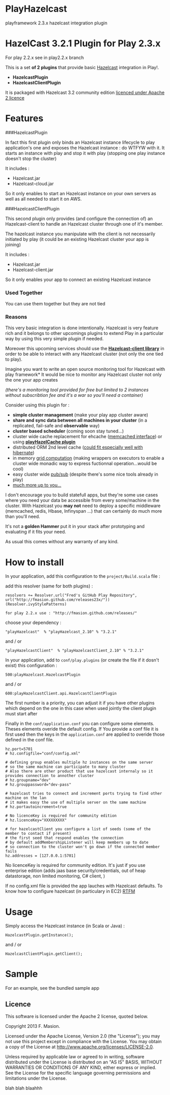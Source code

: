 PlayHazelcast
=============

playframework 2.3.x hazelcast integration plugin

# HazelCast 3.2.1 Plugin for Play 2.3.x

For play 2.2.x see in play2.2.x branch

This is a set **of 2 plugins** that provide basic [Hazelcast](http://http://www.hazelcast.com/)  integration in Play!.

* **HazelcastPlugin**
* **HazelcastClientPlugin**

It is packaged with Hazelcast 3.2 community edition [licenced under Apache 2 licence](http://www.hazelcast.com/downloads.jsp)


# Features

###HazelcastPlugin

In fact this first plugin only binds an Hazelcast instance lifecycle to play application's one and exposes the Hazelcast instance : do WTFYW with it.
It starts an instance with play and stop it with play (stopping one play instance doesn't stop the cluster)

It includes :

* Hazelcast.jar
* Hazelcast-cloud.jar

So it only enables to start an Hazelcast instance on your own servers as well as all needed to start it on AWS.

###HazelcastClientPlugin

This second plugin only provides (and configure the connection of) an Hazelcast-client to handle an Hazelcast cluster through one of it's member. 

The hazelcast instance you manipulate with the client is not necessarily initiated by play (it could be an existing Hazelcast cluster your app is joining)

It includes :

* Hazelcast.jar
* Hazelcast-client.jar

So it only enables your app to connect an existing Hazelcast instance

### Used Together

You can use them together but they are not tied

### Reasons

This very basic integration is done intentionally. Hazelcast is very feature rich and it belongs to other upcomings plugins to extend Play in a particular way by using this very simple plugin if needed.

Moreover this upcoming services should use the [**Hazelcast-client library**](http://mvnrepository.com/artifact/com.hazelcast/hazelcast-client/2.6.6) in order to be able to interact with any Hazelcast cluster (not only the one tied to play). 

Imagine you want to write an open source monitoring tool for Hazelcast with play framework* It would be nice to monitor any Hazelcast cluster not only the one your app creates 


   *(there's a monitoring tool provided for free but limited to 2 instances without subscribtion fee and it's a war so you'll need a container)*


Consider using this plugin for :

* **simple cluster management** (make your play app cluster aware)
* **share and sync data between all machines in your cluster** (in a replicated, fail-safe and **observable** way)
* **cluster based scheduler** (coming soon stay tuned...)
* cluster wide cache replacement for ehcache ([memcached interface](http://www.hazelcast.org/docs/latest/manual/html-single/hazelcast-documentation.html#memcache-client)) or using **[playHazelCache plugin](https://github.com/fmasion/playHazelCache)**
* distributed ORM 2nd level cache ([could fit especially well with hibernate](http://www.hazelcast.org/docs/latest/manual/html-single/hazelcast-documentation.html#hibernate-second-level-cache))
* in memory [grid computation](http://www.hazelcast.org/docs/latest/manual/html-single/hazelcast-documentation.html#distributed-computing) (making wrappers on executors to enable a cluster wide monadic way to express fuctionnal operation…would be cool)
* easy cluster wide [pub/sub](http://www.hazelcast.org/docs/latest/manual/html-single/hazelcast-documentation.html#topic) (despite there's some nice tools already in play)
* [much more up to you…](http://lmgtfy.com/?q=buzz+lightyear+%22to%2Binfinity%2Band%2Bbeyond%22)

I don't encourage you to build statefull apps, but they're some use cases where you need your data be accessible from every some/machine in the cluster. With Hazelcast you **may not** need to deploy a specific middleware (memcached, redis, Hbase, Infinyspan …) that can certainly do much more than you'll need.
 
It's not a **golden Hammer** put it in your stack after prototyping and evaluating if it fits your need.

As usual this comes without any warranty of any kind.


# How to install


In your application, add this configuration to the `project/Build.scala` file :


add this resolver (same for both plugins) :

	resolvers += Resolver.url("Fred's GitHub Play Repository", url("http://fmasion.github.com/releases23x/"))(Resolver.ivyStylePatterns)

`for play 2.2.x use : "http://fmasion.github.com/releases/"`

choose your dependency :

	"playHazelcast"  % "playHazelcast_2.10" % "3.2.1"
and / or 

	"playHazelcastClient"  % "playHazelcastClient_2.10" % "3.2.1"


In your application, add to `conf/play.plugins` (or create the file if it dosn't exist) this configuration :

	500:playHazelcast.HazelcastPlugin
and / or
	
	600:playHazelcastClient.api.HazelcastClientPlugin

The first number is a priority, you can adjust it if you have other plugins which depend on the one in this case when used jointly the client plugin must start after

Finally in the `conf/application.conf` you can configure some elements. Theses elements overide the default config.
If You provide a conf file it is first used then the keys in the `application.conf` are applied to overide those defined in the conf file.

	hz.port=5701
	# hz.configfile="conf/config.xml"
	
	# defining group enables multiple hz instances on the same server
	# so the same machine can participate to many cluster
	# Also there are other product that use hazelcast internaly so it provides connection to annother cluster
	# hz.groupname="dev"
	# hz.grouppassword="dev-pass"
	
	# hazelcast tries to connect and increment ports trying to find other machine on the lan
	# it makes easy the use of multiple server on the same machine
	# hz.portautoincrement=true
	
	# No licenceKey is required for community edition
	# hz.licenceKey="XXXXXXXXX"
		
	# for hazelcastClient you configure a list of seeds (some of the member to contact if present)
	# the first seed that respond enables the connection
	# by default addMembershipListener will keep members up to date 
	# so connection to the cluster won't go down if the connected member fails 
	hz.addresses = [127.0.0.1:5701]

No licenceKey is required for community edition.
It's just if you use enterprise edition (adds jaas base security/credentials, out of heap datastorage, non limited monitoring, C# client, )

If no config.xml file is provided the app lauches with Hazelcast defaults.
To know how to configure hazelcast (in particulary in EC2) [RTFM](http://www.hazelcast.com/docs.jsp)

  
# Usage

Simply access the Hazelcast instance (in Scala or Java) : 

	HazelcastPlugin.getInstance();
	
and / or

	HazelcastClientPlugin.getClient();

# Sample

For an example, see the bundled sample app


## Licence

This software is licensed under the Apache 2 license, quoted below.

Copyright 2013 F. Masion.

Licensed under the Apache License, Version 2.0 (the "License"); you may not use this project except in compliance with the License. You may obtain a copy of the License at http://www.apache.org/licenses/LICENSE-2.0.

Unless required by applicable law or agreed to in writing, software distributed under the License is distributed on an "AS IS" BASIS, WITHOUT WARRANTIES OR CONDITIONS OF ANY KIND, either express or implied. See the License for the specific language governing permissions and limitations under the License.

blah blah blaahhh
